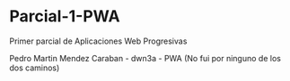 # Parcial-1-PWA
Primer parcial de Aplicaciones Web Progresivas

Pedro Martin Mendez Caraban - dwn3a - PWA (No fui por ninguno de los dos caminos)
